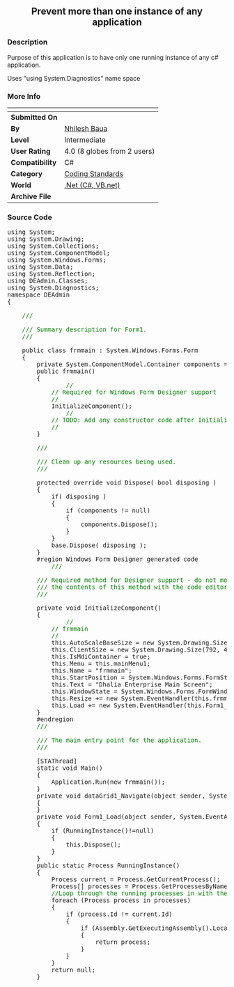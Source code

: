 ﻿<div align="center">

## Prevent more than one instance of any application


</div>

### Description

Purpose of this application is to have only one running instance of any c# application.

Uses "using System.Diagnostics" name space
 
### More Info
 


<span>             |<span>
---                |---
**Submitted On**   |
**By**             |[Nhilesh Baua](https://github.com/Planet-Source-Code/PSCIndex/blob/master/ByAuthor/nhilesh-baua.md)
**Level**          |Intermediate
**User Rating**    |4.0 (8 globes from 2 users)
**Compatibility**  |C\#
**Category**       |[Coding Standards](https://github.com/Planet-Source-Code/PSCIndex/blob/master/ByCategory/coding-standards__10-33.md)
**World**          |[\.Net \(C\#, VB\.net\)](https://github.com/Planet-Source-Code/PSCIndex/blob/master/ByWorld/net-c-vb-net.md)
**Archive File**   |[](https://github.com/Planet-Source-Code/nhilesh-baua-prevent-more-than-one-instance-of-any-application__10-4328/archive/master.zip)





### Source Code

<pre>
using System;
using System.Drawing;
using System.Collections;
using System.ComponentModel;
using System.Windows.Forms;
using System.Data;
using System.Reflection;
using DEAdmin.Classes;
using System.Diagnostics;
namespace DEAdmin
{
	<font color="green">
	/// <summary>
	/// Summary description for Form1.
	/// </summary></font>
	public class frmmain : System.Windows.Forms.Form
	{
		private System.ComponentModel.Container components = null;
		public frmmain()
		{
			<font color="green">	//
			// Required for Windows Form Designer support
			//	</font>
			InitializeComponent();
			<font color="green">	//
			// TODO: Add any constructor code after InitializeComponent call
			//	</font>
		}
 <font color="green">
		/// <summary>
		/// Clean up any resources being used.
		/// </summary>		 </font>
		protected override void Dispose( bool disposing )
		{
			if( disposing )
			{
				if (components != null)
				{
					components.Dispose();
				}
			}
			base.Dispose( disposing );
		}
		#region Windows Form Designer generated code
<font color="green">			/// <summary>
		/// Required method for Designer support - do not modify
		/// the contents of this method with the code editor.
		/// </summary>	</font>
		private void InitializeComponent()
		{
			<font color="green">	//
			// frmmain
			// </font>
			this.AutoScaleBaseSize = new System.Drawing.Size(5, 13);
			this.ClientSize = new System.Drawing.Size(792, 473);
			this.IsMdiContainer = true;
			this.Menu = this.mainMenu1;
			this.Name = "frmmain";
			this.StartPosition = System.Windows.Forms.FormStartPosition.CenterScreen;
			this.Text = "Dhalia Enterprise Main Screen";
			this.WindowState = System.Windows.Forms.FormWindowState.Maximized;
			this.Resize += new System.EventHandler(this.frmmain_Resize);
			this.Load += new System.EventHandler(this.Form1_Load);
		}
		#endregion
<font color="green">		/// <summary>
		/// The main entry point for the application.
		/// </summary></font>
		[STAThread]
		static void Main()
		{
			Application.Run(new frmmain());
		}
		private void dataGrid1_Navigate(object sender, System.Windows.Forms.NavigateEventArgs ne)
		{
		}
		private void Form1_Load(object sender, System.EventArgs e)
		{
			if (RunningInstance()!=null)
			{
				this.Dispose();
			}
		}
		public static Process RunningInstance()
		{
			Process current = Process.GetCurrentProcess();
			Process[] processes = Process.GetProcessesByName (current.ProcessName);
			<font color="green">//Loop through the running processes in with the same name </font>
			foreach (Process process in processes)
			{
				if (process.Id != current.Id)
				{
					if (Assembly.GetExecutingAssembly().Location.Replace("/", "\\") == current.MainModule.FileName)
					{
						return process;
					}
				}
			}
			return null;
		}
		</pre>

